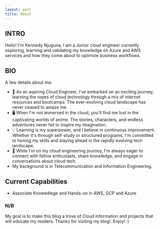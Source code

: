 ```yaml
---
layout: post
title: About
---
```


## INTRO

Hello! I'm Kennedy Njuguna, I am a Junior cloud engineer currently exploring, learning and validating my knowledge on Azure and AWS services and how they come about to optimize business workflows.

## BIO

A few details about me:
* 🚀 As an aspiring Cloud Engineer, I've embarked on an exciting journey, learning the ropes of cloud technology through a mix of internet resources and bootcamps. The ever-evolving cloud landscape has never ceased to amaze me.
* 🖥️ When I'm not immersed in the cloud, you'll find me lost in the captivating worlds of anime. The stories, characters, and endless adventures never fail to inspire my imagination.
* 💡 Learning is my superpower, and I believe in continuous improvement. Whether it's through self-study or structured programs, I'm committed to honing my skills and staying ahead in the rapidly evolving tech landscape.
* 🌟 While I'm on my cloud engineering journey, I'm always eager to connect with fellow enthusiasts, share knowledge, and engage in conversations about cloud tech.
* My background is in Telecommunication and Information Engineering.
  
## Current Capabilities

* Associate Knowedlege and Hands-on in AWS, GCP and Azure

### N/B

My goal is to make this blog a trove of Cloud information and projects that will educate my readers. Thanks for visiting my blog!.
Enjoy! :)
